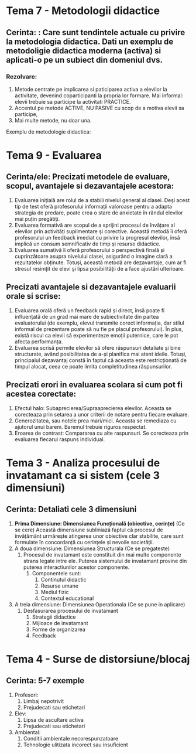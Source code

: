 
# Tema 7 - Metodologii didactice

## Cerinta: : Care sunt tendintele actuale cu privire la metodologia didactica. Dati un exemplu de metodoligie didactica moderna (activa) si aplicati-o pe un subiect din domeniul dvs.

### Rezolvare: 
1. Metode centrate pe implicarea si paticiparea activa a elevilor la activitate, devenind coparticipanti la propria lor formare. Mai informal: elevii trebuie sa participe la activitati PRACTICE.
2. Accentul pe metode ACTIVE, NU PASIVE cu scop de a motiva elevii sa participe,
3. Mai multe metode, nu doar una.

Exemplu de metodologie didactica:


# Tema 9 - Evaluarea

## Cerinta/ele: Precizati metodele de evaluare, scopul, avantajele si dezavantajele acestora:

1. Evaluarea inițială are rolul de a stabili nivelul general al clasei. Deși acest tip de test oferă profesorului informații valoroase pentru a adapta strategia de predare, poate crea o stare de anxietate în rândul elevilor mai puțin pregătiți.
2. Evaluarea formativă are scopul de a sprijini procesul de învățare al elevilor prin activități suplimentare și corective. Această metodă îi oferă profesorului un feedback imediat cu privire la progresul elevilor, însă implică un consum semnificativ de timp și resurse didactice.
3. Evaluarea sumativă îi oferă profesorului o perspectivă finală și cuprinzătoare asupra nivelului clasei, asigurând o imagine clară a rezultatelor obținute. Totuși, această metodă are dezavantaje, cum ar fi stresul resimțit de elevi și lipsa posibilității de a face ajustări ulterioare.

## Precizati avantajele si dezavantajele evaluarii orale si scrise:
1. Evaluarea orală oferă un feedback rapid și direct, însă poate fi influențată de un grad mai mare de subiectivitate din partea evaluatorului (de exemplu, elevul transmite corect informația, dar stilul informal de prezentare poate să nu fie pe placul profesorului). În plus, există riscul ca elevii să experimenteze emoții puternice, care le pot afecta performanța.
2. Evaluarea scrisă permite elevilor să ofere răspunsuri detaliate și bine structurate, având posibilitatea de a-și planifica mai atent ideile. Totuși, principalul dezavantaj constă în faptul că aceasta este restricționată de timpul alocat, ceea ce poate limita completitudinea răspunsurilor.

## Precizati erori in evaluarea scolara si cum pot fi acestea corectate:
1. Efectul halo: Subaprecierea/Supraaprecierea elevilor. Aceasta se corecteaza prin setarea a unor criterii de notare pentru fiecare evaluare.
2. Generozitatea, sau notele prea mari/mici. Aceasta se remediaza cu ajutorul unui barem. Baremul trebuie riguros respectat.
3. Eroarea de contrast: Compararea cu alte raspunsuri. Se corecteaza prin evaluarea fiecarui raspuns individual.

# Tema 3 - Analiza procesului de invatamant ca si sistem (cele 3 dimensiuni)

## Cerinta: Detaliati cele 3 dimensiuni
1. **Prima Dimensiune: Dimensiunea Funcțională (obiective, cerințe)**  (Ce se cere)
Această dimensiune subliniază faptul că procesul de învățământ urmărește atingerea unor obiective clar stabilite, care sunt formulate în concordanță cu cerințele și nevoile societății.
2. A doua dimensiune: Dimensiunea Structurala (Ce se pregateste)
	1. Procesul de invatamant este constituit din mai multe componente strans legate intre ele. Puterea sistemului de invatamant provine din puterea interactiunilor acestor componente.
		1. Componentele sunt:
			1. Continutul didactic
			2. Resurse umane
			3. Mediul fizic
			4. Contextul educational
3. A treia dimensiune: Dimensiunea Operationala (Ce se pune in aplicare)
	1. Desfasurarea procesului de invatamant
		1. Strategii didactice
		2. Mijloace de invatamant
		3. Forme de organizarea
		4. Feedback


# Tema 4 - Surse de distorsiune/blocaj

## Cerinta: 5-7 exemple
1. Profesori:
	1. Limbaj nepotrivit
	2. Prejudecati sau etichetari
2. Elev:
	1. Lipsa de ascultare activa
	2. Prejudecati sau etichetari
3. Ambiental: 
	1. Conditii ambientale necorespunzatoare
	2. Tehnologie ulitizata incorect sau insuficient
